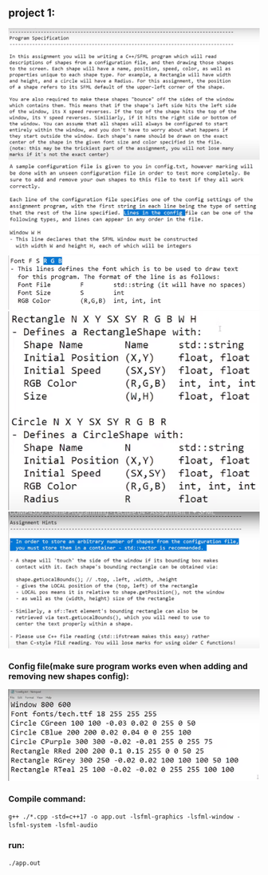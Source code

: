 ## project 1: 
![Alt text](image.png)
![Alt text](image-3.png)
![Alt text](image-4.png)
![Alt text](image-5.png)
![Alt text](image-6.png)
### Config file(make sure program works even when adding and removing new shapes config):
![Alt text](image-2.png)
### Compile command:
`g++ ./*.cpp -std=c++17 -o app.out -lsfml-graphics -lsfml-window -lsfml-system -lsfml-audio`
### run:
`./app.out`
